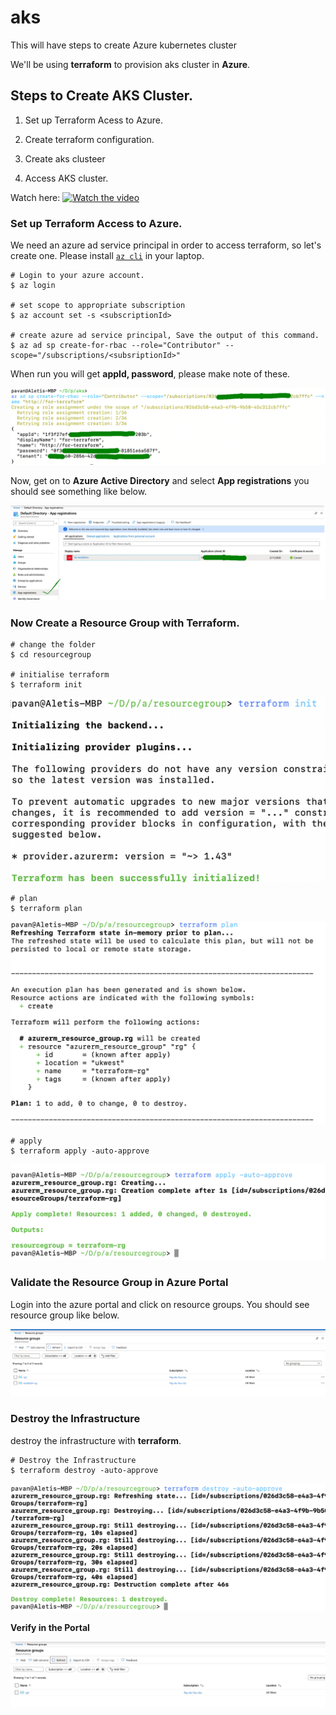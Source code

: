 # aks
This will have steps to create Azure kubernetes cluster

We'll be using __terraform__ to provision aks cluster in __Azure__.



## Steps to Create AKS Cluster.

1. Set up Terraform Acess to Azure.

2. Create terraform configuration.

3. Create aks clusteer

4. Access AKS cluster.



Watch here: [![Watch the video](https://img.youtube.com/vi/mw13cuyOUTw/maxresdefault.jpg)](https://www.youtube.com/watch?v=mw13cuyOUTw)

### Set up Terraform Access to Azure.

We need an azure ad service principal in order to access terraform, so let's create one. Please install [`az cli`](https://www.youtube.com/watch?v=FdsDtfo8xQY&t=2s) in your laptop.

```
# Login to your azure account.
$ az login

# set scope to appropriate subscription
$ az account set -s <subscriptionId>

# create azure ad service principal, Save the output of this command. 
$ az ad sp create-for-rbac --role="Contributor" --scope="/subscriptions/<subsriptionId>"

```
When run you will get __appId, password__, please make note of these.

![azure-sp-create.JPG](images/az-sp-create.jpg)

Now, get on to __Azure Active Directory__ and select __App registrations__ you should see something like below.

![azure-sp.jpg](images/azure-sp.jpg)


### Now Create a Resource Group with Terraform.

```
# change the folder
$ cd resourcegroup

# initialise terraform
$ terraform init
```
![terraform plan](images/terraform-init.png)

```
# plan 
$ terraform plan
```

![terraform plan](images/terraform-plan.png)

```
# apply 
$ terraform apply -auto-approve
```
![terraform apply](images/terraform-apply.png)


### Validate the Resource Group in Azure Portal

Login into the azure portal and click on resource groups. You should see resource group like below.


![terraform-rg-create.png](images/terraform-rg-create.png)




### Destroy the Infrastructure

destroy the infrastructure with __terraform__.

```
# Destroy the Infrastructure
$ terraform destroy -auto-approve

```

![terraform destroy](images/terraform-destroy-rg.png)

__Verify in the Portal__

![azure-portal-rg-delete](images/azure-portal-rg-delete.png)
